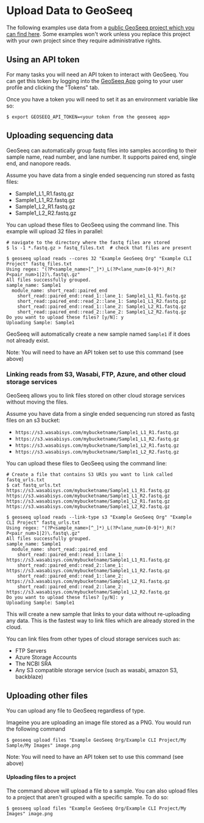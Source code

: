 
# Upload Data to GeoSeeq

The following examples use data from a [public GeoSeeq project which you can find here](https://app.geoseeq.com/sample-groups/ed59b913-91ec-489b-a1b9-4ea137a6e5cf). Some examples won't work unless you replace this project with your own project since they require administrative rights.

## Using an API token

For many tasks you will need an API token to interact with GeoSeeq. You can get this token by logging into the [GeoSeeq App](https://app.geoseeq.com/) going to your user profile and clicking the "Tokens" tab.

Once you have a token you will need to set it as an environment variable like so:

```
$ export GEOSEEQ_API_TOKEN=<your token from the geoseeq app>
```


## Uploading sequencing data

GeoSeeq can automatically group fastq files into samples according to their 
sample name, read number, and lane number. It supports paired end, single end,
and nanopore reads.

Assume you have data from a single ended sequencing run stored as fastq files: 
 - Sample1_L1_R1.fastq.gz
 - Sample1_L1_R2.fastq.gz
 - Sample1_L2_R1.fastq.gz
 - Sample1_L2_R2.fastq.gz

You can upload these files to GeoSeeq using the command line. This example will upload 32 files in  parallel:

```
# navigate to the directory where the fastq files are stored
$ ls -1 *.fastq.gz > fastq_files.txt  # check that files are present

$ geoseeq upload reads --cores 32 "Example GeoSeeq Org" "Example CLI Project" fastq_files.txt
Using regex: "(?P<sample_name>[^_]*)_L(?P<lane_num>[0-9]*)_R(?P<pair_num>1|2)\.fastq\.gz"
All files successfully grouped.
sample_name: Sample1
  module_name: short_read::paired_end
    short_read::paired_end::read_1::lane_1: Sample1_L1_R1.fastq.gz
    short_read::paired_end::read_2::lane_1: Sample1_L1_R2.fastq.gz
    short_read::paired_end::read_1::lane_2: Sample1_L2_R1.fastq.gz
    short_read::paired_end::read_2::lane_2: Sample1_L2_R2.fastq.gz
Do you want to upload these files? [y/N]: y
Uploading Sample: Sample1
```

GeoSeeq will automatically create a new sample named `Sample1` if it does not already exist.

Note: You will need to have an API token set to use this command (see above)

### Linking reads from S3, Wasabi, FTP, Azure, and other cloud storage services

GeoSeeq allows you to link files stored on other cloud storage services without moving the files.

Assume you have data from a single ended sequencing run stored as fastq files on an s3 bucket: 
 - `https://s3.wasabisys.com/mybucketname/Sample1_L1_R1.fastq.gz`
 - `https://s3.wasabisys.com/mybucketname/Sample1_L1_R2.fastq.gz`
 - `https://s3.wasabisys.com/mybucketname/Sample1_L2_R1.fastq.gz`
 - `https://s3.wasabisys.com/mybucketname/Sample1_L2_R2.fastq.gz`

You can upload these files to GeoSeeq using the command line:

```
# Create a file that contains S3 URIs you want to link called fastq_urls.txt
$ cat fastq_urls.txt
https://s3.wasabisys.com/mybucketname/Sample1_L1_R1.fastq.gz
https://s3.wasabisys.com/mybucketname/Sample1_L1_R2.fastq.gz
https://s3.wasabisys.com/mybucketname/Sample1_L2_R1.fastq.gz
https://s3.wasabisys.com/mybucketname/Sample1_L2_R2.fastq.gz

$ geoseeq upload reads --link-type s3 "Example GeoSeeq Org" "Example CLI Project" fastq_urls.txt
Using regex: "(?P<sample_name>[^_]*)_L(?P<lane_num>[0-9]*)_R(?P<pair_num>1|2)\.fastq\.gz"
All files successfully grouped.
sample_name: Sample1
  module_name: short_read::paired_end
    short_read::paired_end::read_1::lane_1: https://s3.wasabisys.com/mybucketname/Sample1_L1_R1.fastq.gz
    short_read::paired_end::read_2::lane_1: https://s3.wasabisys.com/mybucketname/Sample1_L1_R2.fastq.gz
    short_read::paired_end::read_1::lane_2: https://s3.wasabisys.com/mybucketname/Sample1_L2_R1.fastq.gz
    short_read::paired_end::read_2::lane_2: https://s3.wasabisys.com/mybucketname/Sample1_L2_R2.fastq.gz
Do you want to upload these files? [y/N]: y
Uploading Sample: Sample1
```

This will create a new sample that links to your data without re-uploading any data. This is the fastest way
to link files which are already stored in the cloud.

You can link files from other types of cloud storage services such as:
 - FTP Servers
 - Azure Storage Accounts
 - The NCBI SRA
 - Any S3 compatible storage service (such as wasabi, amazon S3, backblaze)


## Uploading other files

You can upload any file to GeoSeeq regardless of type.

Imageine you are uploading an image file stored as a PNG. You would run the following command

```
$ geoseeq upload files "Example GeoSeeq Org/Example CLI Project/My Sample/My Images" image.png
```

Note: You will need to have an API token set to use this command (see above)


#### Uploading files to a project

The command above will upload a file to a sample. You can also upload files to a project that aren't grouped
with a specific sample. To do so:

```
$ geoseeq upload files "Example GeoSeeq Org/Example CLI Project/My Images" image.png
```
